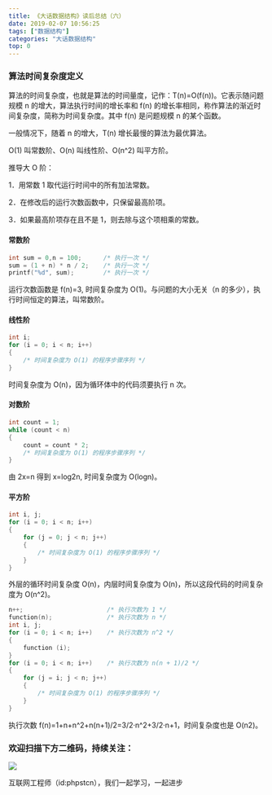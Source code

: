 ```yaml
---
title: 《大话数据结构》读后总结（六）
date: 2019-02-07 10:56:25
tags: ["数据结构"]
categories: "大话数据结构"
top: 0
---
```


### 算法时间复杂度定义

算法的时间复杂度，也就是算法的时间量度，记作：T(n)=O(f(n))。它表示随问题规模 n 的增大，算法执行时间的增长率和 f(n) 的增长率相同，称作算法的渐近时间复杂度，简称为时间复杂度。其中 f(n) 是问题规模 n 的某个函数。

一般情况下，随着 n 的增大，T(n) 增长最慢的算法为最优算法。

O(1) 叫常数阶、O(n) 叫线性阶、O(n^2) 叫平方阶。

推导大 O 阶：

1．用常数 1 取代运行时间中的所有加法常数。

2．在修改后的运行次数函数中，只保留最高阶项。

3．如果最高阶项存在且不是 1，则去除与这个项相乘的常数。

#### 常数阶

```c
int sum = 0,n = 100;      /* 执行一次 */
sum = (1 + n) * n / 2;    /* 执行一次 */
printf("%d", sum);        /* 执行一次 */
```

运行次数函数是 f(n)=3, 时间复杂度为 O(1)。与问题的大小无关（n 的多少），执行时间恒定的算法，叫常数阶。

#### 线性阶

```c
int i;
for (i = 0; i < n; i++)
{
    /* 时间复杂度为 O(1) 的程序步骤序列 */
}
```

时间复杂度为 O(n)，因为循环体中的代码须要执行 n 次。

#### 对数阶

```c
int count = 1;
while (count < n)
{
    count = count * 2;
    /* 时间复杂度为 O(1) 的程序步骤序列 */
}
```

由 2x=n 得到 x=log2n, 时间复杂度为 O(logn)。

#### 平方阶

```c
int i, j;
for (i = 0; i < n; i++)
{
    for (j = 0; j < n; j++)
    {
        /* 时间复杂度为 O(1) 的程序步骤序列 */
    }
}
```

外层的循环时间复杂度 O(n)，内层时间复杂度为 O(n)，所以这段代码的时间复杂度为 O(n^2)。

```c
n++;                       /* 执行次数为 1 */
function(n);               /* 执行次数为 n */
int i, j;
for (i = 0; i < n; i++)    /* 执行次数为 n^2 */
{
    function (i);
}
for (i = 0; i < n; i++)    /* 执行次数为 n(n + 1)/2 */
{
    for (j = i; j < n; j++)
    {
        /* 时间复杂度为 O(1) 的程序步骤序列 */
    }
}
```

执行次数 f(n)=1+n+n^2+n(n+1)/2=3/2·n^2+3/2·n+1，时间复杂度也是 O(n2)。

### 欢迎扫描下方二维码，持续关注：

![](https://ww1.sinaimg.cn/large/a616b9a4gy1g4xzv954a4j20760763yo.jpg)

互联网工程师（id:phpstcn），我们一起学习，一起进步
